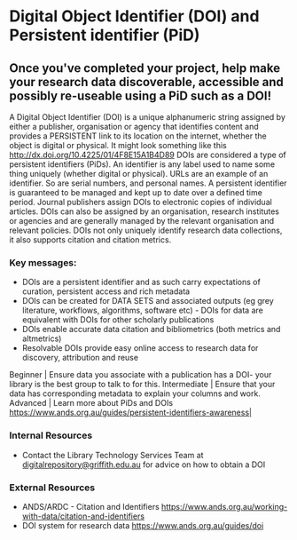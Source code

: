 # Digital Object Identifier (DOI) and Persistent identifier (PiD)  

## Once you've completed your project, help make your research data discoverable, accessible and possibly re-useable using a PiD such as a DOI!

A Digital Object Identifier (DOI) is a unique alphanumeric string assigned by either a publisher, organisation or agency that identifies content and provides a PERSISTENT link to its location on the internet, whether the object is digital or physical. It might look something like this http://dx.doi.org/10.4225/01/4F8E15A1B4D89 DOIs are considered a type of persistent identifiers (PiDs). An identifier is any label used to name some thing uniquely (whether digital or physical).  URLs are an example of an identifier. So are serial numbers, and personal names. A persistent identifier is guaranteed to be managed and kept up to date over a defined time period. Journal publishers assign DOIs to electronic copies of individual articles. DOIs can also be assigned by an organisation, research institutes or agencies and are generally managed by the relevant organisation and relevant policies. DOIs not only uniquely identify research data collections, it also supports citation and citation metrics.

### Key messages:
* DOIs are a persistent identifier and as such carry expectations of curation, persistent access and rich metadata
* DOIs can be created for DATA SETS and associated outputs (eg grey literature, workflows, algorithms, software etc) - DOIs for data are equivalent with DOIs for other scholarly publications
* DOIs enable accurate data citation and bibliometrics (both metrics and altmetrics)
* Resolvable DOIs provide easy online access to research data for discovery, attribution and reuse

Beginner | Ensure data you associate with a publication has a DOI- your library is the best group to talk to for this. 
Intermediate | Ensure that your data has corresponding metadata to explain your columns and work.
Advanced | Learn more about PiDs and DOIs https://www.ands.org.au/guides/persistent-identifiers-awareness|

### Internal Resources
* Contact the Library Technology Services Team at digitalrepository@griffith.edu.au for advice on how to obtain a DOI 

### External Resources
* ANDS/ARDC - Citation and Identifiers https://www.ands.org.au/working-with-data/citation-and-identifiers
* DOI system for research data https://www.ands.org.au/guides/doi

